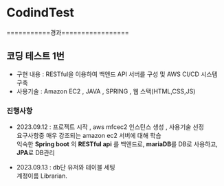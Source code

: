 # CodindTest

===========경과=================
## 코딩 테스트 1번 

- 구현 내용 : RESTful을 이용하여 백앤드 API 서버를 구성 및 AWS CI/CD 시스템 구축
- 사용기술 : Amazon EC2 , JAVA , SPRING , 웹 스택(HTML,CSS,JS)

### 진행사항

- 2023.09.12 : 프로젝트 시작 , aws mfcec2 인스턴스 생성 , 사용기술 선정 <br />
  요구사항중 매우 강조되는 amazon ec2 서버에 대해 학습 <br />
  익숙한 <b>Spring boot</b> 의 <b>RESTful api</b> 를 백엔드로, <b>mariaDB</b>를 DB로 사용하고, <b>JPA</b>로 DB관리
  
- 2023.09.13 : db단 유저와 테이블 세팅 <br/>
  계정이름 Librarian.
